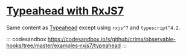 # [Typeahead with RxJS7](https://github.com/crimx/observable-hooks/tree/master/examples-rxjs7/typeahead)

Same content as [Typeahead](https://github.com/crimx/observable-hooks/tree/master/examples/typeahead) except using `rxjs^7` and `typescript^4.2`.

::: codesandbox https://codesandbox.io/s/github/crimx/observable-hooks/tree/master/examples-rxjs7/typeahead
:::

